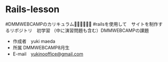 # Rails-lesson
#DMMWEBCAMPのカリキュラム👩‍💻📝🏋️‍♀️🏅
#railsを使用して　サイトを制作するリポジトリ　初学習 （中に演習問題も含む）DMMWEBCAMPの課題
 
* 作成者　yuki maeda
* 所属 DMMWEBCAMP8月生
* E-mail　yukinooffice@gmail.com
